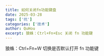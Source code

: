 ```yaml
---
title: 如何关闭fn功能键盘
date: 2025-03-28
tags: ['坑']
categories: ['技术']
author: QuHou
excerpt: 狼蛛：Ctrl+Fn+Esc 关闭 fn 功能键
---
```


狼蛛：Ctrl+Fn+W 切换是否默认打开 fn 功能键

